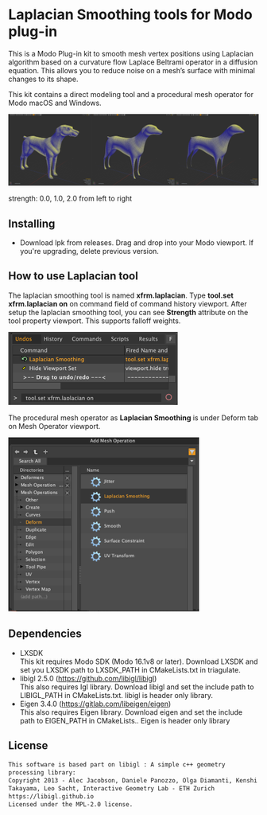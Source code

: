 # Laplacian Smoothing tools for Modo plug-in
This is a Modo Plug-in kit to smooth mesh vertex positions using Laplacian algorithm based on a curvature flow Laplace Beltrami operator in a diffusion equation. This allows you to reduce noise on a mesh’s surface with minimal changes to its shape.

This kit contains a direct modeling tool and a procedural mesh operator for Modo macOS and Windows.


<div align="left">
<img src="./images/Laplacian.png" style='max-height: 350px; object-fit: contain'/>
</div>

strength: 0.0, 1.0, 2.0 from left to right


## Installing
- Download lpk from releases. Drag and drop into your Modo viewport. If you're upgrading, delete previous version.

## How to use Laplacian tool
The laplacian smoothing tool is named **xfrm.laplacian**. Type **tool.set xfrm.laplacian on** on command field of command history viewport. After setup the laplacian smoothing tool, you can see **Strength** attribute on the tool property viewport.
This supports falloff weights.
<div align="left">
<img src="./images/toolset.png" style='max-height: 350px; object-fit: contain'/>
</div>

The procedural mesh operator as **Laplacian Smoothing** is under Deform tab on Mesh Operator viewport. 
<div align="left">
<img src="./images/meshop.png" style='max-height: 350px; object-fit: contain'/>
</div>

## Dependencies

- LXSDK  
This kit requires Modo SDK (Modo 16.1v8 or later). Download LXSDK and set you LXSDK path to LXSDK_PATH in CMakeLists.txt in triagulate.
- libigl 2.5.0 (https://github.com/libigl/libigl)  
This also requires Igl library. Download libigl and set the include path to LIBIGL_PATH in CMakeLists.txt. libigl is header only library.
- Eigen 3.4.0 (https://gitlab.com/libeigen/eigen)  
This also requires Eigen library. Download eigen and set the include path to EIGEN_PATH in CMakeLists.. Eigen is header only library

## License

```
This software is based part on libigl : A simple c++ geometry processing library:
Copyright 2013 - Alec Jacobson, Daniele Panozzo, Olga Diamanti, Kenshi
Takayama, Leo Sacht, Interactive Geometry Lab - ETH Zurich
https://libigl.github.io
Licensed under the MPL-2.0 license.
```
